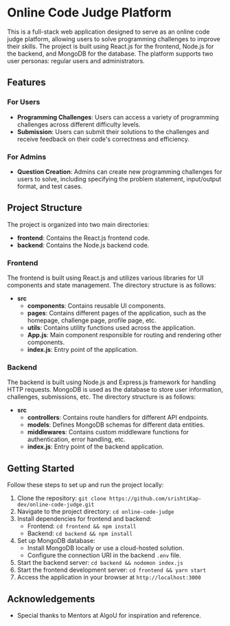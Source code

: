 # Online Code Judge Platform

This is a full-stack web application designed to serve as an online code judge platform, allowing users to solve programming challenges to improve their skills. The project is built using React.js for the frontend, Node.js for the backend, and MongoDB for the database. The platform supports two user personas: regular users and administrators.

## Features

### For Users

- **Programming Challenges**: Users can access a variety of programming challenges across different difficulty levels.
- **Submission**: Users can submit their solutions to the challenges and receive feedback on their code's correctness and efficiency.

### For Admins

- **Question Creation**: Admins can create new programming challenges for users to solve, including specifying the problem statement, input/output format, and test cases.

## Project Structure

The project is organized into two main directories:

- **frontend**: Contains the React.js frontend code.
- **backend**: Contains the Node.js backend code.

### Frontend

The frontend is built using React.js and utilizes various libraries for UI components and state management. The directory structure is as follows:

- **src**
  - **components**: Contains reusable UI components.
  - **pages**: Contains different pages of the application, such as the homepage, challenge page, profile page, etc.
  - **utils**: Contains utility functions used across the application.
  - **App.js**: Main component responsible for routing and rendering other components.
  - **index.js**: Entry point of the application.

### Backend

The backend is built using Node.js and Express.js framework for handling HTTP requests. MongoDB is used as the database to store user information, challenges, submissions, etc. The directory structure is as follows:

- **src**
  - **controllers**: Contains route handlers for different API endpoints.
  - **models**: Defines MongoDB schemas for different data entities.
  - **middlewares**: Contains custom middleware functions for authentication, error handling, etc.
  - **index.js**: Entry point of the backend application.

## Getting Started

Follow these steps to set up and run the project locally:

1. Clone the repository: `git clone https://github.com/srishtiKap-dev/online-code-judge.git`
2. Navigate to the project directory: `cd online-code-judge`
3. Install dependencies for frontend and backend:
   - Frontend: `cd frontend && npm install`
   - Backend: `cd backend && npm install`
4. Set up MongoDB database:
   - Install MongoDB locally or use a cloud-hosted solution.
   - Configure the connection URI in the backend `.env` file.
5. Start the backend server: `cd backend && nodemon index.js`
6. Start the frontend development server: `cd frontend && yarn start`
7. Access the application in your browser at `http://localhost:3000`

## Acknowledgements

- Special thanks to Mentors at AlgoU for inspiration and reference.

